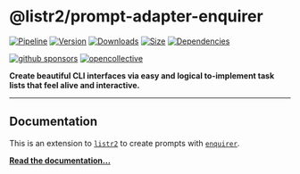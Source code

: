 # @listr2/prompt-adapter-enquirer

[![Pipeline](https://gitlab.kilic.dev/libraries/listr2/badges/master/pipeline.svg?style=flat-square&ignore_skipped=true)](https://gitlab.kilic.dev/libraries/listr2/-/commits/master) [![Version](https://img.shields.io/npm/v/%40listr2/prompt-adapter-enquirer.svg?style=flat-square&logo=npm)](https://www.npmjs.com/package/%40listr2/prompt-adapter-enquirer?activeTab=versions) [![Downloads](https://img.shields.io/npm/dm/%40listr2/prompt-adapter-enquirer.svg?style=flat-square&logo=npm)](https://www.npmjs.com/package/%40listr2/prompt-adapter-enquirer) [![Size](https://img.shields.io/bundlephobia/min/%40listr2/prompt-adapter-enquirer?style=flat-square&logo=npm)](https://www.npmjs.com/package/%40listr2/prompt-adapter-enquirer) [![Dependencies](https://img.shields.io/librariesio/release/npm/%40listr2/prompt-adapter-enquirer?style=flat-square&logo=npm)](https://www.npmjs.com/package/%40listr2/prompt-adapter-enquirer?activeTab=dependencies)

[![github sponsors](https://img.shields.io/github/sponsors/cenk1cenk2?style=flat-square&logo=github)](https://github.com/sponsors/cenk1cenk2) [![opencollective](https://img.shields.io/opencollective/sponsors/listr2?label=open%20collective&logo=opencollective)](https://opencollective.com/listr2)

**Create beautiful CLI interfaces via easy and logical to-implement task lists that feel alive and interactive.**

---

## Documentation

This is an extension to [`listr2`](https://listr2.kilic.dev/) to create prompts with [`enquirer`](https://github.com/enquirer/enquirer).

**[Read the documentation...](https://listr2.kilic.dev/task/prompts.html#enquirer)**
